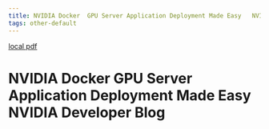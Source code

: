 ```yaml
---
title: NVIDIA Docker  GPU Server Application Deployment Made Easy   NVIDIA Developer Blog
tags: other-default
---
```


[local pdf](../../../pdfs/NVIDIA%20Docker_%20GPU%20Server%20Application%20Deployment%20Made%20Easy%20_%20NVIDIA%20Developer%20Blog.pdf)

# NVIDIA Docker  GPU Server Application Deployment Made Easy   NVIDIA Developer Blog
